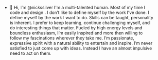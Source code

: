 - 👋 Hi, I’m @nickssilver
I'm a multi-talented human. Most of my time I code and design .
I don’t like to define myself by the work I’ve done. 
I define myself by the work I want to do. 
Skills can be taught, personality is inherent. 
I prefer to keep learning, continue challenging myself, and do interesting things that matter.
Fueled by high energy levels and boundless enthusiasm, I’m easily inspired and more then willing to follow my fascinations wherever they take me.
I’m passionate, expressive spirit with a natural ability to entertain and inspire. I’m never satisfied to just come up with ideas.
Instead I have an almost impulsive need to act on them.
